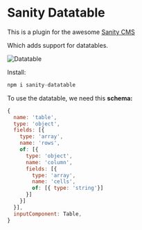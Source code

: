 # Sanity Datatable

This is a plugin for the awesome [Sanity CMS](http://sanity.io)

Which adds support for datatables.

![Datatable](https://user-images.githubusercontent.com/4348783/47113644-df97f400-d259-11e8-982c-b0a8b158be77.png)

Install:

```js
npm i sanity-datatable
```

To use the datatable, we need this __schema:__
```js
{
  name: 'table',
  type: 'object',
  fields: [{
    type: 'array',
    name: 'rows',
    of: [{
      type: 'object',
      name: 'column',
      fields: [{
        type: 'array',
        name: 'cells',
        of: [{ type: 'string'}]
      }]
    }]
  }],
  inputComponent: Table,
}
```